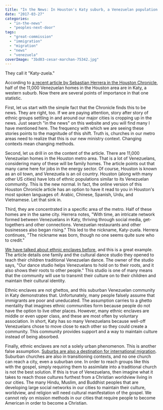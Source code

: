 ```yaml
---
title: "In the News: In Houston's Katy suburb, a Venezuelan population thrives"
date: "2017-03-27"
categories: 
  - "in-the-news"
  - "peoples-next-door"
tags: 
  - "great-commission"
  - "immigration"
  - "migration"
  - "news"
  - "venezuela"
coverImage: "3bd03-cesar-marchan-75342.jpg"
---
```


They call it "Katy-zuela."

According to [a recent article by Sebastian Herrera in the Houston Chronicle](http://www.houstonchronicle.com/news/houston-texas/houston/article/In-Houston-s-Katy-suburb-a-Venezuelan-population-11028051.php), half of the 11,000 Venezuelan homes in the Houston area are in Katy, a western suburb. Now there are several points of importance in that one statistic.

First, let us start with the simple fact that the Chronicle finds this to be news. They are right, too. If we are paying attention, story after story of ethnic groups settling in and around our major cities is cropping up in the news. Just search "in the news" on this website and you will find many I have mentioned here. The frequency with which we are seeing these stories points to the magnitude of this shift. Truth is, churches in our metro areas need to realize that this is our new ministry context. Changing contexts mean changing methods.

Second, let us drill in on the content of the article. There are 11,000 Venezuelan homes in the Houston metro area. That is a lot of Venezuelans, considering many of these will be family homes. The article points out that many came here for jobs in the energy sector. Of course, Houston is known as an oil town, and Venezuela is an oil country. Houston (along with many other US cities) have lots of ethnic populations similar to its Venezuelan community. This is the new normal. In fact, the online version of this Houston Chronicle article has an option to have it read to you in Houston's most spoken languages of: Arabic, Chinese, Spanish, Urdu, and Vietnamese. Let that sink in.

Third, they are concentrated in a specific area of the metro. Half of these homes are in the same city. Herrera notes, "With time, an intricate network formed between Venezuelans in Katy, thriving through social media, get-togethers and other connections. Venezuelan restaurants and other businesses also began rising." This led to the nickname, Katy-zuela. Herrera continues, "The nickname was born, though no one seems quite sure who to credit."

[We have talked about ethnic enclaves before](http://blog.keelancook.com/2017/02/what-is-an-ethnic-enclave-and-why-should-i-care.html), and this is a great example. The article details one family and the cultural dance studio they opened to teach their children traditional Venezuelan dance. The owner of the studio says, "Our dance studio helps Venezuelans to hold on to their roots, and it also shows their roots to other people." This studio is one of many means that the community will use to transmit their culture on to their children and maintain their cultural identity.

Ethnic enclaves are not ghettos, and this suburban Venezuelan community in Katy demonstrates that. Unfortunately, many people falsely assume that immigrants are poor and uneducated. The assumption carries to a ghetto mentality that imagines ethnic communities form because people do not have the option to live other places. However, many ethnic enclaves are middle or even upper class, and these are most often by voluntary association. In short, Katy has so many Venezuelans because well-off Venezuelans chose to move close to each other so they could create a community. This community provides support and a way to maintain culture instead of being absorbed.

Finally, ethnic enclaves are not a solely urban phenomenon. This is another false assumption. [Suburbs are also a destination for international migration](http://blog.keelancook.com/2015/07/peoples-next-door-suburban-explosion.html). Suburban churches are also in transitioning contexts, and no one church can reach a city, even a suburban one. In order to reach groups like this with the gospel, simply requiring them to assimilate into a traditional church is not the best solution. If this is true of Venezuelans, then imagine what it takes to reach those cultures furthest from a Christian worldview living in our cities. The many Hindu, Muslim, and Buddhist peoples that are developing large social networks in our cities to maintain their culture, worldview, and religion will need cultural manifestation of the gospel. We cannot rely on mission methods in our cities that require people to become American in order to become a Christian.
